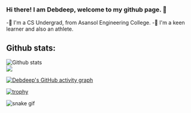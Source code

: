 ### Hi there! I am Debdeep, welcome to my github page. 👋

<!--
**Debdeep1/Debdeep1** is a ✨ _special_ ✨ repository because its `README.md` (this file) appears on your GitHub profile.

Here are some ideas to get you started:

- 🔭 I’m currently working on ...
- 🌱 I’m currently learning ...
- 👯 I’m looking to collaborate on ...
- 🤔 I’m looking for help with ...
- 💬 Ask me about ...
- 📫 How to reach me: ...
- 😄 Pronouns: ...
- ⚡ Fun fact: ...
-->
-🔭 I'm a CS Undergrad, from Asansol Engineering College.
-🌱 I'm a keen learner and also an athlete.


<!-- My contributions -->
## Github stats:
![Github stats](https://github-readme-stats.vercel.app/api?username=Debdeep1&theme=midnight-purple)  
<img align="center" src="https://github-readme-streak-stats.herokuapp.com/?user=Debdeep1&theme=midnight-purple" />



[![Debdeep's GitHub activity graph](https://activity-graph.herokuapp.com/graph?username=Debdeep1&theme=xcode)](https://github.com/Debdeep1)

[![trophy](https://github-profile-trophy.vercel.app/?username=Debdeep1&theme=onedark)](https://github.com/Debdeep1/github-profile-trophy)




![snake gif](https://github.com/Debdeep1/Debdeep1&theme=onedark/blob/output/github-contribution-grid-snake.gif)
